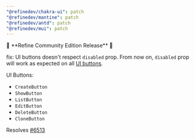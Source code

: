 ```yaml
---
"@refinedev/chakra-ui": patch
"@refinedev/mantine": patch
"@refinedev/antd": patch
"@refinedev/mui": patch
---
```


📢 \*\*Refine Community Edition Release\*\* 📢

fix: UI buttons doesn't respect `disabled` prop.
From now on, `disabled` prop will work as expected on all [UI buttons](https://refine.dev/docs/guides-concepts/ui-libraries/#buttons).

UI Buttons:

- `CreateButton`
- `ShowButton`
- `ListButton`
- `EditButton`
- `DeleteButton`
- `CloneButton`

Resolves [#6513](https://github.com/refinedev/refine/issues/6513)
